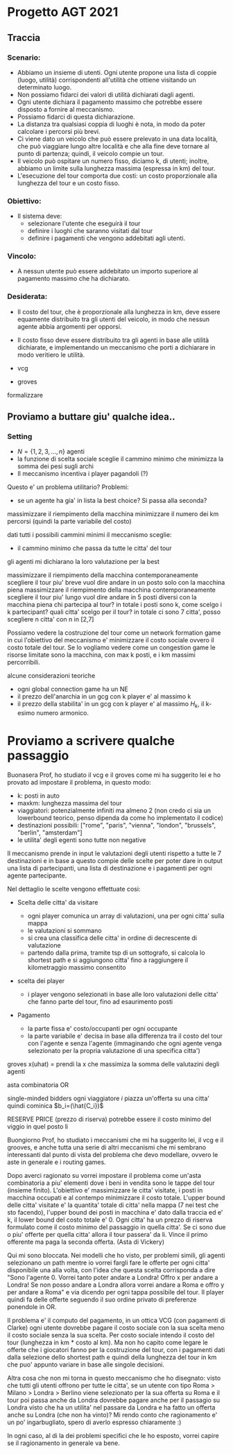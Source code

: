 # Progetto AGT 2021

## Traccia

### Scenario:

- Abbiamo un insieme di utenti. Ogni utente propone una lista di coppie (luogo, utilità) corrispondenti all'utilità che ottiene visitando un determinato luogo.
- Non possiamo fidarci dei valori di utilità dichiarati dagli agenti.
- Ogni utente dichiara il pagamento massimo che potrebbe essere disposto a fornire al meccanismo.
- Possiamo fidarci di questa dichiarazione.
- La distanza tra qualsiasi coppia di luoghi è nota, in modo da poter calcolare i percorsi più brevi.
- Ci viene dato un veicolo che può essere prelevato in una data località, che può viaggiare lungo altre località e che alla fine deve tornare al punto di partenza; quindi, il veicolo compie un tour.
- Il veicolo può ospitare un numero fisso, diciamo k, di utenti; inoltre, abbiamo un limite sulla lunghezza massima (espressa in km) del tour.
- L'esecuzione del tour comporta due costi: un costo proporzionale alla lunghezza del tour e un costo fisso.

### Obiettivo:

- Il sistema deve:
  - selezionare l'utente che eseguirà il tour
  - definire i luoghi che saranno visitati dal tour
  - definire i pagamenti che vengono addebitati agli utenti.

### Vincolo:

- A nessun utente può essere addebitato un importo superiore al pagamento massimo che ha dichiarato.

### Desiderata:

- Il costo del tour, che è proporzionale alla lunghezza in km, deve essere equamente distribuito tra gli utenti del veicolo, in modo che nessun agente abbia argomenti per opporsi.
- Il costo fisso deve essere distribuito tra gli agenti in base alle utilità dichiarate, e implementando un meccanismo che porti a dichiarare in modo veritiero le utilità.


- vcg 
- groves 

formalizzare

## Proviamo a buttare giu' qualche idea..

### Setting

- $N = \{1,2,3,...,n\}$ agenti
- la funzione di scelta sociale sceglie il cammino minimo che minimizza la somma dei pesi sugli archi
- Il meccanismo incentiva i player pagandoli (?)

Questo e' un problema utilitario?
Problemi:
- se un agente ha gia' in lista la best choice? Si passa alla seconda?

massimizzare il riempimento della macchina
minimizzare il numero dei km percorsi (quindi la parte variabile del costo)

dati tutti i possibili cammini minimi il meccanismo sceglie:
- il cammino minimo che passa da tutte le citta' del tour

gli agenti mi dichiarano la loro valutazione per la best 

massimizzare il riempimento della macchina
contemporaneamente scegliere il tour piu' breve
vuol dire andare in un posto solo con la macchina piena
massimizzare il riempimento della macchina
contemporaneamente scegliere il tour piu' lungo
vuol dire andare in 5 posti diversi con la macchina piena
chi partecipa al tour?
in totale i posti sono k, come scelgo i k partecipant?
quali citta' scelgo per il tour? 
in totale ci sono 7 citta', posso scegliere n citta' con n in [2,7]

Possiamo vedere la costruzione del tour come un network formation game in cui l'obiettivo del meccanismo e' minimizzare il costo sociale ovvero il costo totale del tour. Se lo vogliamo vedere come un congestion game le risorse limitate sono la macchina, con max k posti, e i km massimi percorribili.


alcune considerazioni teoriche
- ogni global connection game ha un NE
- il prezzo dell'anarchia in un gcg con k player e' al massimo k
- il prezzo della stabilita' in un gcg con k player e' al massimo $H_k$, il k-esimo numero armonico.


# Proviamo a scrivere qualche passaggio
Buonasera Prof, ho studiato il vcg e il groves come mi ha suggerito lei e ho provato ad impostare il problema, in questo modo: 

- k: posti in auto
- maxkm: lunghezza massima del tour
- viaggiatori: potenzialmente infiniti ma almeno 2 (non credo ci sia un lowerbound teorico, penso dipenda da come ho implementato il codice)
- destinazioni possibili: ["rome", "paris", "vienna", "london", "brussels", "berlin", "amsterdam"]
- le utilita' degli egenti sono tutte non negative

Il meccanismo prende in input le valutazioni degli utenti rispetto a tutte le 7 destinazioni e in base a questo compie delle scelte per poter dare in output una lista di partecipanti, una lista di destinazione e i pagamenti per ogni agente partecipante. 

Nel dettaglio le scelte vengono effettuate cosi:

- Scelta delle citta' da visitare
  - ogni player comunica un array di valutazioni, una per ogni citta' sulla mappa
  - le valutazioni si sommano
  - si crea una classifica delle citta' in ordine di decrescente di valutazione
  - partendo dalla prima, tramite tsp di un sottografo, si calcola lo shortest path e si aggiungono citta' fino a raggiungere il kilometraggio massimo consentito

- scelta dei player
  - i player vengono selezionati in base alle loro valutazioni delle citta' che fanno parte del tour, fino ad esaurimento posti

- Pagamento
  - la parte fissa e' costo/occupanti per ogni occupante
  - la parte variabile e' decisa in base alla differenza tra il costo del tour con l'agente e senza l'agente (immaginando che ogni agente venga selezionato per la propria valutazione di una specifica citta')



groves
x(uhat) = prendi la x che massimiza la somma delle valutazini degli agenti


asta combinatoria OR

single-minded bidders 
ogni viaggiatore $i$ piazza un'offerta su una citta' quindi cominica $b_i=(\hat{C_i})$ 


RESERVE PRICE (prezzo di riserva) potrebbe essere il costo minimo del viggio in quel posto li

Buongiorno Prof, 
ho studiato i meccanismi che mi ha suggerito lei, il vcg e il grooves, e anche tutta una serie di altri meccanismi che mi sembrano interessanti dal punto di vista del problema che devo modellare, ovvero le aste in generale e i routing games.

Dopo averci ragionato su vorrei impostare il problema come un'asta combinatoria a piu' elementi dove i beni in vendita sono le tappe del tour (insieme finito). 
L'obiettivo e' massimizzare le citta' visitate, i posti in macchina occupati e al contempo minimizzare il costo totale. L'upper bound delle citta' visitate e' la quantita' totale di citta' nella mappa (7 nei test che sto facendo), l'upper bound dei posti in macchina e' dato dalla traccia ed e' k, il lower bound del costo totale e' 0.
Ogni citta' ha un prezzo di riserva formulato come il costo minimo del passaggio in quella citta'. Se ci sono due o piu' offerte per quella citta' allora il tour passera' da li. Vince il primo offerente ma paga la seconda offerta. (Asta di Vickery)

Qui mi sono bloccata. Nei modelli che ho visto, per problemi simili, gli agenti selezionano un path mentre io vorrei fargli fare le offerte per ogni citta' disponibile una alla volta, con l'idea che questa scelta corrisponda a dire "Sono l'agente 0. Vorrei tanto poter andare a Londra! Offro x per andare a Londra! Se non posso andare a Londra allora vorrei andare a Roma e offro y per andare a Roma" e via dicendo per ogni tappa possibile del tour. Il player quindi fa delle offerte seguendo il suo ordine privato di preferenze ponendole in OR.

Il problema e' il computo del pagamento, in un ottica VCG (con pagamenti di Clarke) ogni utente dovrebbe pagare il costo sociale con la sua scelta meno il costo sociale senza la sua scelta. Per costo sociale intendo il costo del tour (lunghezza in km * costo al km). Ma non ho capito come legare le offerte che i giocatori fanno per la costruzione del tour, con i pagamenti dati dalla selezione dello shortest path e quindi della lunghezza del tour in km che puo' appunto variare in base alle singole decisioni. 

Altra cosa che non mi torna in questo meccanismo che ho disegnato: visto che tutti gli utenti offrono per tutte le citta', se un utente con tipo Roma > Milano > Londra > Berlino viene selezionato per la sua offerta su Roma e il tour poi passa anche da Londra dovrebbe pagare anche per il passagio su Londra visto che ha un utilita' nel passare da Londra e ha fatto un offerta anche su Londra (che non ha vinto)? Mi rendo conto che ragionamento e' un po' ingarbugliato, spero di averlo espresso chiaramente :)

In ogni caso, al di la dei problemi specifici che le ho esposto, vorrei capire se il ragionamento in generale va bene.

